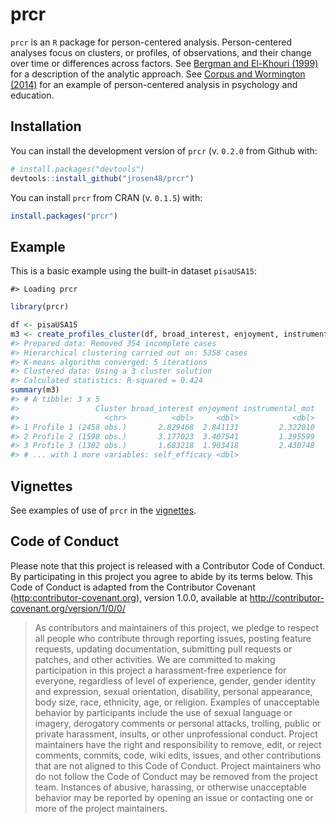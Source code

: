 
<!-- README.md is generated from README.Rmd. Please edit that file -->
prcr
====

`prcr` is an `R` package for person-centered analysis. Person-centered analyses focus on clusters, or profiles, of observations, and their change over time or differences across factors. See [Bergman and El-Khouri (1999)](http://onlinelibrary.wiley.com/doi/10.1002/(SICI)1521-4036(199910)41:6%3C753::AID-BIMJ753%3E3.0.CO;2-K/abstract) for a description of the analytic approach. See [Corpus and Wormington (2014)](http://www.tandfonline.com/doi/abs/10.1080/00220973.2013.876225) for an example of person-centered analysis in psychology and education.

Installation
------------

You can install the development version of `prcr` (v. `0.2.0` from Github with:

``` r
# install.packages("devtools")
devtools::install_github("jrosen48/prcr")
```

You can install `prcr` from CRAN (v. `0.1.5`) with:

``` r
install.packages("prcr")
```

Example
-------

This is a basic example using the built-in dataset `pisaUSA15`:

    #> Loading prcr

``` r
library(prcr)
```

``` r
df <- pisaUSA15
m3 <- create_profiles_cluster(df, broad_interest, enjoyment, instrumental_mot, self_efficacy, n_profiles = 3)
#> Prepared data: Removed 354 incomplete cases
#> Hierarchical clustering carried out on: 5358 cases
#> K-means algorithm converged: 5 iterations
#> Clustered data: Using a 3 cluster solution
#> Calculated statistics: R-squared = 0.424
summary(m3)
#> # A tibble: 3 x 5
#>                 Cluster broad_interest enjoyment instrumental_mot
#>                   <chr>          <dbl>     <dbl>            <dbl>
#> 1 Profile 1 (2458 obs.)       2.829468  2.841131         2.322010
#> 2 Profile 2 (1598 obs.)       3.177023  3.407541         1.395599
#> 3 Profile 3 (1302 obs.)       1.683218  1.903418         2.430748
#> # ... with 1 more variables: self_efficacy <dbl>
```

Vignettes
---------

See examples of use of `prcr` in the [vignettes](https://jrosen48.github.io/prcr/articles/index.html).

Code of Conduct
---------------

Please note that this project is released with a Contributor Code of Conduct. By participating in this project you agree to abide by its terms below. This Code of Conduct is adapted from the Contributor Covenant (<http:contributor-covenant.org>), version 1.0.0, available at <http://contributor-covenant.org/version/1/0/0/>

> As contributors and maintainers of this project, we pledge to respect all people who contribute through reporting issues, posting feature requests, updating documentation, submitting pull requests or patches, and other activities. We are committed to making participation in this project a harassment-free experience for everyone, regardless of level of experience, gender, gender identity and expression, sexual orientation, disability, personal appearance, body size, race, ethnicity, age, or religion. Examples of unacceptable behavior by participants include the use of sexual language or imagery, derogatory comments or personal attacks, trolling, public or private harassment, insults, or other unprofessional conduct. Project maintainers have the right and responsibility to remove, edit, or reject comments, commits, code, wiki edits, issues, and other contributions that are not aligned to this Code of Conduct. Project maintainers who do not follow the Code of Conduct may be removed from the project team. Instances of abusive, harassing, or otherwise unacceptable behavior may be reported by opening an issue or contacting one or more of the project maintainers.
